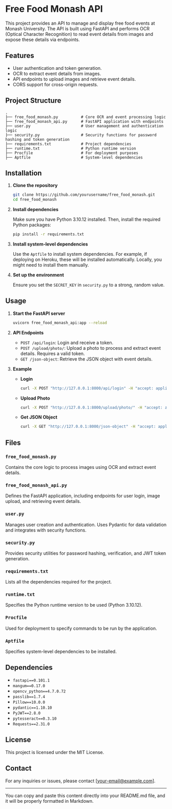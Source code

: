 

# Free Food Monash API

This project provides an API to manage and display free food events at Monash University. The API is built using FastAPI and performs OCR (Optical Character Recognition) to read event details from images and expose these details via endpoints.

## Features

- User authentication and token generation.
- OCR to extract event details from images.
- API endpoints to upload images and retrieve event details.
- CORS support for cross-origin requests.

## Project Structure

```
.
├── free_food_monash.py          # Core OCR and event processing logic
├── free_food_monash_api.py      # FastAPI application with endpoints
├── user.py                      # User management and authentication logic
├── security.py                  # Security functions for password hashing and token generation
├── requirements.txt             # Project dependencies
├── runtime.txt                  # Python runtime version
├── Procfile                     # For deployment purposes
├── Aptfile                      # System-level dependencies
```

## Installation

1. **Clone the repository**

    ```sh
    git clone https://github.com/yourusername/free_food_monash.git
    cd free_food_monash
    ```

2. **Install dependencies**

    Make sure you have Python 3.10.12 installed. Then, install the required Python packages:

    ```sh
    pip install -r requirements.txt
    ```

3. **Install system-level dependencies**

    Use the `Aptfile` to install system dependencies. For example, if deploying on Heroku, these will be installed automatically. Locally, you might need to install them manually.

4. **Set up the environment**

    Ensure you set the `SECRET_KEY` in `security.py` to a strong, random value.

## Usage

1. **Start the FastAPI server**

    ```sh
    uvicorn free_food_monash_api:app --reload
    ```

2. **API Endpoints**

    - `POST /api/login`: Login and receive a token.
    - `POST /upload/photo/`: Upload a photo to process and extract event details. Requires a valid token.
    - `GET /json-object`: Retrieve the JSON object with event details.

3. **Example**

    - **Login**

        ```sh
        curl -X POST "http://127.0.0.1:8000/api/login" -H "accept: application/json" -H "Content-Type: application/json" -d '{"username":"test","password":"test"}'
        ```

    - **Upload Photo**

        ```sh
        curl -X POST "http://127.0.0.1:8000/upload/photo/" -H "accept: application/json" -H "Authorization: Bearer <your_token>" -H "Content-Type: multipart/form-data" -F "file=@path_to_your_image.jpg"
        ```

    - **Get JSON Object**

        ```sh
        curl -X GET "http://127.0.0.1:8000/json-object" -H "accept: application/json" -H "Authorization: Bearer <your_token>"
        ```

## Files

### `free_food_monash.py`

Contains the core logic to process images using OCR and extract event details.

### `free_food_monash_api.py`

Defines the FastAPI application, including endpoints for user login, image upload, and retrieving event details.

### `user.py`

Manages user creation and authentication. Uses Pydantic for data validation and integrates with security functions.

### `security.py`

Provides security utilities for password hashing, verification, and JWT token generation.

### `requirements.txt`

Lists all the dependencies required for the project.

### `runtime.txt`

Specifies the Python runtime version to be used (Python 3.10.12).

### `Procfile`

Used for deployment to specify commands to be run by the application.

### `Aptfile`

Specifies system-level dependencies to be installed.

## Dependencies

- `fastapi==0.101.1`
- `mangum==0.17.0`
- `opencv_python==4.7.0.72`
- `passlib==1.7.4`
- `Pillow==10.0.0`
- `pydantic==1.10.10`
- `PyJWT==2.8.0`
- `pytesseract==0.3.10`
- `Requests==2.31.0`

## License

This project is licensed under the MIT License.

## Contact

For any inquiries or issues, please contact [your-email@example.com].

---

You can copy and paste this content directly into your README.md file, and it will be properly formatted in Markdown.
